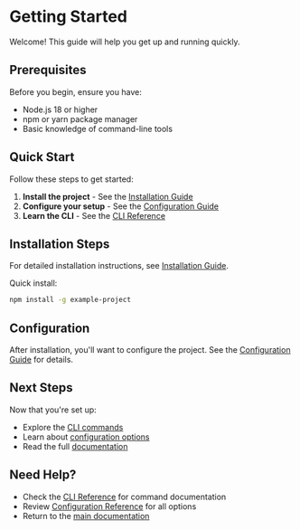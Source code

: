 # Getting Started

Welcome! This guide will help you get up and running quickly.

## Prerequisites

Before you begin, ensure you have:
- Node.js 18 or higher
- npm or yarn package manager
- Basic knowledge of command-line tools

## Quick Start

Follow these steps to get started:

1. **Install the project** - See the [Installation Guide](./guides/installation.md)
2. **Configure your setup** - See the [Configuration Guide](./guides/configuration.md)
3. **Learn the CLI** - See the [CLI Reference](./api/cli.md)

## Installation Steps

For detailed installation instructions, see [Installation Guide](./guides/installation.md#installation-steps).

Quick install:

```bash
npm install -g example-project
```

## Configuration

After installation, you'll want to configure the project. See the [Configuration Guide](./guides/configuration.md#basic-configuration) for details.

## Next Steps

Now that you're set up:
- Explore the [CLI commands](./api/cli.md#commands)
- Learn about [configuration options](./api/config.md)
- Read the full [documentation](./README.md)

## Need Help?

- Check the [CLI Reference](./api/cli.md) for command documentation
- Review [Configuration Reference](./api/config.md) for all options
- Return to the [main documentation](./README.md)
